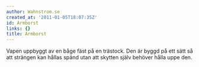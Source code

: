 ```yaml
---
author: Wahnstrom.se
created_at: '2011-01-05T18:07:35Z'
id: Armborst
links: {}
title: Armborst
---
```


Vapen uppbyggt av en båge fäst på en trästock. Den är byggd på ett sätt så att strängen kan hållas
spänd utan att skytten själv behöver hålla uppe den.